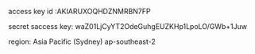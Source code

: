 access key id :AKIARUXOQHDZNMRBN7FP

secret saccess key:  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

region: Asia Pacific (Sydney) ap-southeast-2

